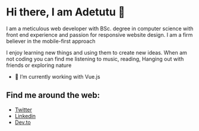 <!-- ![comp girl](https://user-images.githubusercontent.com/60041984/130690448-41858cdf-ec52-4af1-87b8-082541e213e2.jpg) -->
# Hi there, I am Adetutu 👋

<!-- ![lauren-mancke-aOC7TSLb1o8-unsplash](https://user-images.githubusercontent.com/60041984/130690950-77f787ac-0aed-47dc-9f35-ff07246ae5bb.jpg) -->




<!-- ![My Post (1)](https://user-images.githubusercontent.com/60041984/130687778-9662c6cf-de6f-469a-af57-e579af699913.png) -->

I am a meticulous web developer with BSc. degree in computer science with front end experience and passion for responsive website design. I am a firm believer in the mobile-first approach

I enjoy learning new things and using them to create new ideas. When am not coding you can find me listening to music, reading, Hanging out with friends or exploring nature

- 🌱 I’m currently working with Vue.js 

## Find me around the web: 
- [Twitter](https://mobile.twitter.com/adetutu2222)
- [Linkedin](https://www.linkedin.com/in/adetutu-gbangbola-05a48070/)
- [Dev.to](https://dev.to/dashboard)


<!--
**Adetutu777/Adetutu777** is a ✨ _special_ ✨ repository because its `README.md` (this file) appears on your GitHub profile.

Here are some ideas to get you started:

- 🔭 I’m currently working on ...
- 🌱 I’m currently learning ...
- 👯 I’m looking to collaborate on ...
- 🤔 I’m looking for help with ...
- 💬 Ask me about ...
- 📫 How to reach me: ...
- 😄 Pronouns: ...
- ⚡ Fun fact: ...
-->
